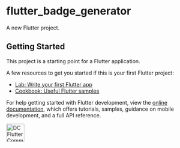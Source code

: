 # flutter_badge_generator

A new Flutter project.

## Getting Started

This project is a starting point for a Flutter application.

A few resources to get you started if this is your first Flutter project:

- [Lab: Write your first Flutter app](https://docs.flutter.dev/get-started/codelab)
- [Cookbook: Useful Flutter samples](https://docs.flutter.dev/cookbook)

For help getting started with Flutter development, view the
[online documentation](https://docs.flutter.dev/), which offers tutorials,
samples, guidance on mobile development, and a full API reference.

<a href="www.hotmail.com"><img src="https://flutter-badge-generator.web.app/assets/assets/images/badges/dc-flutter-community.png" alt="DC Flutter Community Member" align="left" height="48" width="48" ></a>